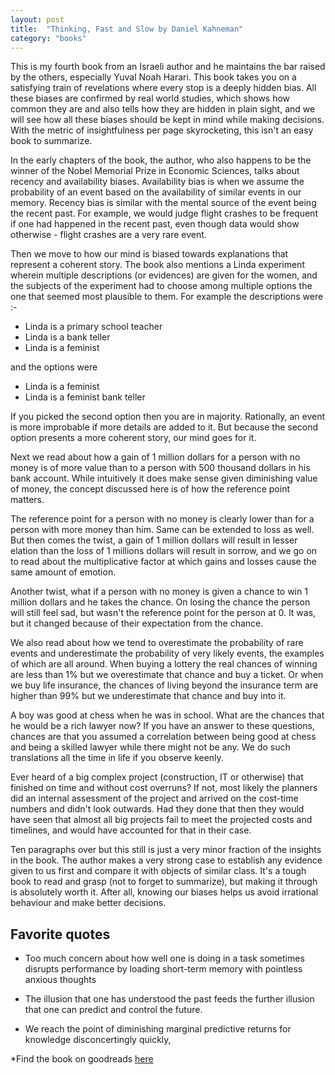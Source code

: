```yaml
---
layout: post
title:  "Thinking, Fast and Slow by Daniel Kahneman"
category: "books"
---
```

This is my fourth book from an Israeli author and he maintains the bar raised by the others, especially Yuval Noah Harari. This book takes you on a satisfying train of revelations where every stop is a deeply hidden bias. All these biases are confirmed by real world studies, which shows how common they are and also tells how they are hidden in plain sight, and we will see how all these biases should be kept in mind while making decisions. With the metric of insightfulness per page skyrocketing, this isn't an easy book to summarize.

In the early chapters of the book, the author, who also happens to be the winner of the Nobel Memorial Prize in Economic Sciences, talks about recency and availability biases. Availability bias is when we assume the probability of an event based on the availability of similar events in our memory. Recency bias is similar with the mental source of the event being the recent past. For example, we would judge flight crashes to be frequent if one had happened in the recent past, even though data would show otherwise - flight crashes are a very rare event.

Then we move to how our mind is biased towards explanations that represent a coherent story. The book also mentions a Linda experiment wherein multiple descriptions (or evidences) are given for the women, and the subjects of the experiment had to choose among multiple options the one that seemed most plausible to them. For example the descriptions were :-
 
- Linda is a primary school teacher
- Linda is a bank teller
- Linda is a feminist

and the options were

- Linda is a feminist
- Linda is a feminist bank teller

If you picked the second option then you are in majority. Rationally, an event is more improbable if more details are added to it. But because the second option presents a more coherent story, our mind goes for it.

Next we read about how a gain of 1 million dollars for a person with no money is of more value than to a person with 500 thousand dollars in his bank account. While intuitively it does make sense given diminishing value of money, the concept discussed here is of how the reference point matters.

The reference point for a person with no money is clearly lower than for a person with more money than him. Same can be extended to loss as well. But then comes the twist, a gain of 1 million dollars will result in lesser elation than the loss of 1 millions dollars will result in sorrow, and we go on to read about the multiplicative factor at which gains and losses cause the same amount of emotion.

Another twist, what if a person with no money is given a chance to win 1 million dollars and he takes the chance. On losing the chance the person will still feel sad, but wasn't the reference point for the person at 0. It was, but it changed because of their expectation from the chance.

We also read about how we tend to overestimate the probability of rare events and underestimate the probability of very likely events, the examples of which are all around. When buying a lottery the real chances of winning are less than 1% but we overestimate that chance and buy a ticket. Or when we buy life insurance, the chances of living beyond the insurance term are higher than 99% but we underestimate that chance and buy into it.

A boy was good at chess when he was in school. What are the chances that he would be a rich lawyer now? If you have an answer to these questions, chances are that you assumed a correlation between being good at chess and being a skilled lawyer while there might not be any. We do such translations all the time in life if you observe keenly.

Ever heard of a big complex project (construction, IT or otherwise) that finished on time and without cost overruns? If not, most likely the planners did an internal assessment of the project and arrived on the cost-time numbers and didn't look outwards. Had they done that then they would have seen that almost all big projects fail to meet the projected costs and timelines, and would have accounted for that in their case.

Ten paragraphs over but this still is just a very minor fraction of the insights in the book. The author makes a very strong case to establish any evidence given to us first and compare it with objects of similar class. It's a tough book to read and grasp (not to forget to summarize), but making it through is absolutely worth it. After all, knowing our biases helps us avoid irrational behaviour and make better decisions.

## Favorite quotes

- Too much concern about how well one is doing in a task sometimes disrupts performance by loading short-term memory with pointless anxious thoughts

- The illusion that one has understood the past feeds the further illusion that one can predict and control the future.

- We reach the point of diminishing marginal predictive returns for knowledge disconcertingly quickly,

*Find the book on goodreads [here](https://www.goodreads.com/book/show/13062120-thinking-fast-and-slow)